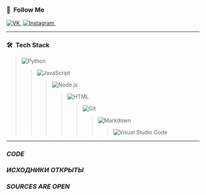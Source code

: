 ### 👾 &nbsp;__Follow Me__
[![VK](https://img.shields.io/badge/-VK-ffffff?style=plastic&logo=VK)&nbsp;](https://vk.com/xyligan_na_rayone)
[![Instagram](https://img.shields.io/badge/-Instagram-ffffff?style=plastic&logo=Instagram)&nbsp;](https://www.instagram.com/twich_2k21/)

----------------------------------

### 🛠 &nbsp;__Tech Stack__

>![Python](https://img.shields.io/badge/-Python-05122A?style=flat&logo=python)&nbsp;
>>![JavaScript](https://img.shields.io/badge/-JavaScript-05122A?style=flat&logo=javascript)&nbsp;
>>>![Node.js](https://img.shields.io/badge/-Node.js-05122A?style=flat&logo=node.js)&nbsp;
>>>>![HTML](https://img.shields.io/badge/-HTML-05122A?style=flat&logo=HTML5)&nbsp;
>>>>>![Git](https://img.shields.io/badge/-Git-05122A?style=flat&logo=git)&nbsp;
>>>>>>![Markdown](https://img.shields.io/badge/-Markdown-05122A?style=flat&logo=markdown)
>>>>>>>![Visual Studio Code](https://img.shields.io/badge/-Visual%20Studio%20Code-05122A?style=flat&logo=visual-studio-code&logoColor=007ACC)&nbsp;

--------------------------------

### ___CODE___
### ___ИСХОДНИКИ ОТКРЫТЫ___
### ___SOURCES ARE OPEN___
